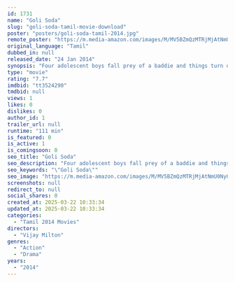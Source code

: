 ```yaml
---
id: 1731
name: "Goli Soda"
slug: "goli-soda-tamil-movie-download"
poster: "posters/goli-soda-tamil-2014.jpg"
remote_poster: "https://m.media-amazon.com/images/M/MV5BZmQzMTRjMjAtNmU0Ny00YjM5LWJlYzktN2RiYTdmMGE4ODQ5XkEyXkFqcGdeQXVyMjcyOTUxOTQ@._V1_SX300.jpg"
original_language: "Tamil"
dubbed_in: null
released_date: "24 Jan 2014"
synopsis: "Four adolescent boys fall prey of a baddie and things turn ugly."
type: "movie"
rating: "7.7"
imdbid: "tt3524290"
tmdbid: null
views: 1
likes: 0
dislikes: 0
author_id: 1
trailer_url: null
runtime: "111 min"
is_featured: 0
is_active: 1
is_comingsoon: 0
seo_title: "Goli Soda"
seo_description: "Four adolescent boys fall prey of a baddie and things turn ugly."
seo_keywords: "\"Goli Soda\""
seo_image: "https://m.media-amazon.com/images/M/MV5BZmQzMTRjMjAtNmU0Ny00YjM5LWJlYzktN2RiYTdmMGE4ODQ5XkEyXkFqcGdeQXVyMjcyOTUxOTQ@._V1_SX300.jpg"
screenshots: null
redirect_to: null
social_shares: 0
created_at: 2025-03-22 10:33:34
updated_at: 2025-03-22 10:33:34
categories:
  - "Tamil 2014 Movies"
directors:
  - "Vijay Milton"
genres:
  - "Action"
  - "Drama"
years:
  - "2014"
---
```

